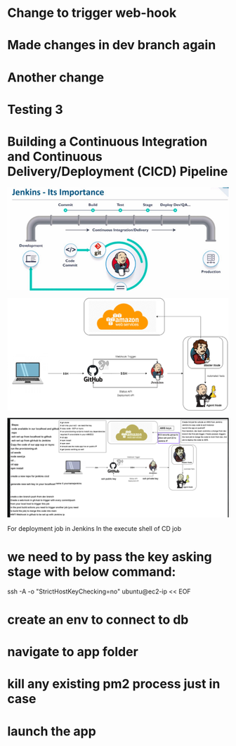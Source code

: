 # Change to trigger web-hook
# Made changes in dev branch again
# Another change
# Testing 3

# Building a Continuous Integration and Continuous Delivery/Deployment (CICD) Pipeline

![](img/jenkins_diagram.png)

![](img/CICD_diagram.png)

![](img/cicd_jenkins_diagram.png)

For deployment job in Jenkins
In the execute shell of CD job
# we need to by pass the key asking stage with below command:
ssh -A -o "StrictHostKeyChecking=no" ubuntu@ec2-ip << EOF	

# create an env to connect to db
# navigate to app folder
# kill any existing pm2 process just in case
# launch the app
